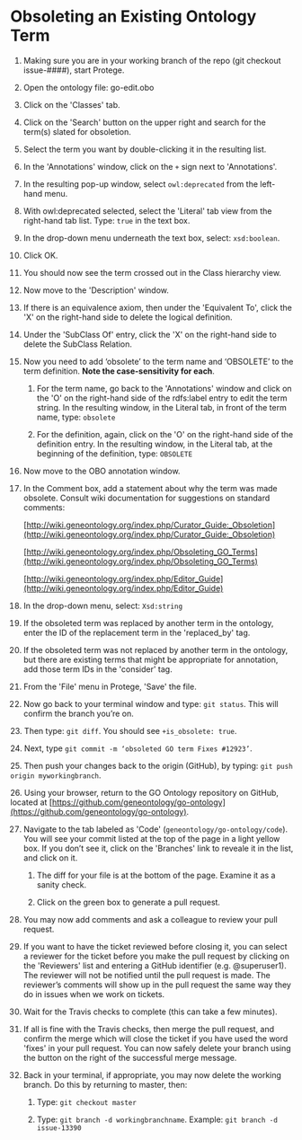 # Obsoleting an Existing Ontology Term

1. Making sure you are in your working branch of the repo (git checkout issue-####), start Protege.

2. Open the ontology file: go-edit.obo

3. Click on the 'Classes' tab.

4. Click on the 'Search' button on the upper right and search for the term(s) slated for obsoletion.

5. Select the term you want by double-clicking it in the resulting list.

6. In the 'Annotations' window, click on the ```+``` sign next to 'Annotations'.

7. In the resulting pop-up window, select ```owl:deprecated``` from the left-hand menu.

8. With owl:deprecated selected, select the 'Literal' tab view from the right-hand tab list. Type: ```true``` in the text box.
        
9. In the drop-down menu underneath the text box, select: ```xsd:boolean```.
   
10. Click OK.

11. You should now see the term crossed out in the Class hierarchy view.

12. Now move to the 'Description' window.

13. If there is an equivalence axiom, then under the 'Equivalent To', click the 'X' on the right-hand side to delete the logical definition. 

14. Under the 'SubClass Of' entry, click the 'X' on the right-hand side to delete the SubClass Relation.

15. Now you need to add ‘obsolete’ to the term name and ‘OBSOLETE’ to the term definition. __Note the case-sensitivity for each__. 
          
    1. For the term name, go back to the 'Annotations' window and click on the 'O' on the right-hand side of the rdfs:label entry to edit the term string. In the resulting window, in the Literal tab, in front of the term name, type: ```obsolete```

    2. For the definition, again, click on the 'O' on the right-hand side of the definition entry. In the resulting window, in the Literal tab, at the beginning of the definition, type: ```OBSOLETE``` 

16. Now move to the OBO annotation window.

17. In the Comment box, add a statement about why the term was made obsolete. Consult wiki documentation for suggestions on standard comments:
      
      [http://wiki.geneontology.org/index.php/Curator_Guide:_Obsoletion](http://wiki.geneontology.org/index.php/Curator_Guide:_Obsoletion)
      
      [http://wiki.geneontology.org/index.php/Obsoleting_GO_Terms](http://wiki.geneontology.org/index.php/Obsoleting_GO_Terms)
      
      [http://wiki.geneontology.org/index.php/Editor_Guide](http://wiki.geneontology.org/index.php/Editor_Guide)

18. In the drop-down menu, select: ```Xsd:string```

19. If the obsoleted term was replaced by another term in the ontology, enter the ID of the replacement term in the 'replaced_by' tag.

20. If the obsoleted term was not replaced by another term in the ontology, but there are existing terms that might be appropriate for annotation, add those term IDs in the 'consider' tag.

21. From the 'File' menu in Protege, 'Save' the file.

22. Now go back to your terminal window and type: ```git status```. This will confirm the branch you’re on.

23. Then type: ```git diff```. You should see ```+is_obsolete: true```.

24. Next, type ```git commit -m ‘obsoleted GO term Fixes #12923’```.

25. Then push your changes back to the origin (GitHub), by typing: ```git push origin myworkingbranch```.

26. Using your browser, return to the GO Ontology repository on GitHub, located at [https://github.com/geneontology/go-ontology](https://github.com/geneontology/go-ontology).

27. Navigate to the tab labeled as 'Code' (```geneontology/go-ontology/code```). You will see your commit listed at the top of the page in a light yellow box. If you don’t see it, click on the 'Branches' link to reveale it in the list, and click on it. 

    1. The diff for your file is at the bottom of the page. Examine it as a sanity check. 
     
    2. Click on the green box to generate a pull request.

28. You may now add comments and ask a colleague to review your pull request.

29. If you want to have the ticket reviewed before closing it, you can select a reviewer for the ticket before you make the pull request by clicking on the 'Reviewers' list and entering a GitHub identifier (e.g. @superuser1). The reviewer will not be notified until the pull request is made. The reviewer’s comments will show up in the pull request the same way they do in issues when we work on tickets.

30. Wait for the Travis checks to complete (this can take a few minutes). 

31. If all is fine with the Travis checks, then merge the pull request, and confirm the merge which will close the ticket if you have used the word 'fixes' in your pull request. You can now safely delete your branch using the button on the right of the successful merge message.

32. Back in your terminal, if appropriate, you may now delete the working branch. Do this by returning to master, then: 

    1. Type: ```git checkout master```

    2. Type: ```git branch -d workingbranchname```. Example: ```git branch -d issue-13390```
